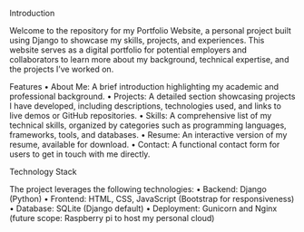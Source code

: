 Introduction

Welcome to the repository for my Portfolio Website, a personal project built using Django to showcase my skills, projects, and experiences. This website serves as a digital portfolio for potential employers and collaborators to learn more about my background, technical expertise, and the projects I’ve worked on.

Features
• About Me: A brief introduction highlighting my academic and professional background.
• Projects: A detailed section showcasing projects I have developed, including descriptions, technologies used, and links to live demos or GitHub repositories.
• Skills: A comprehensive list of my technical skills, organized by categories such as programming languages, frameworks, tools, and databases.
• Resume: An interactive version of my resume, available for download.
• Contact: A functional contact form for users to get in touch with me directly.

Technology Stack

The project leverages the following technologies:
• Backend: Django (Python)
• Frontend: HTML, CSS, JavaScript (Bootstrap for responsiveness)
• Database: SQLite (Django default)
• Deployment: Gunicorn and Nginx (future scope: Raspberry pi to host my personal cloud)
